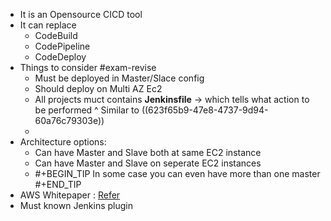 - It is an Opensource CICD tool
- It can replace
	- CodeBuild
	- CodePipeline
	- CodeDeploy
- Things to consider #exam-revise
	- Must be deployed in Master/Slace config
	- Should deploy on Multi AZ Ec2
	- All projects muct contains **Jenkinsfile** -> which tells what action to be performed
	  ^ Similar to ((623f65b9-47e8-4737-9d94-60a76c79303e))
	-
- Architecture options:
	- Can have Master and Slave both at same EC2 instance
	- Can have Master and Slave on seperate EC2 instances
	- #+BEGIN_TIP
	  In some case you can even have more than one master
	  #+END_TIP
- AWS Whitepaper : [Refer](https://d1.awsstatic.com/whitepapers/DevOps/Jenkins_on_AWS.pdf)
- Must known Jenkins plugin